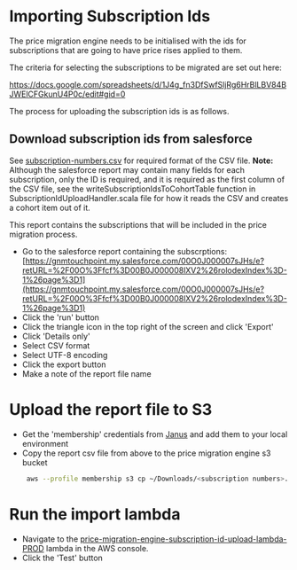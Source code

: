 # Importing Subscription Ids

The price migration engine needs to be initialised with the ids for subscriptions that are going to have price rises 
applied to them.

The criteria for selecting the subscriptions to be migrated are set out here:

https://docs.google.com/spreadsheets/d/1J4g_fn3DfSwfSljRg6HrBlLBV84BJWElCFGkunU4P0c/edit#gid=0

The process for uploading the subscription ids is as follows.

## Download subscription ids from salesforce

See [subscription-numbers.csv](./lambda/src/test/resources/cohort-files/subscription-numbers.csv) for required format of the CSV file.
**Note:** Although the salesforce report may contain many fields for each subscription, only the ID is required, and it is required as the first column of the CSV file, see the writeSubscriptionIdsToCohortTable function in SubscriptionIdUploadHandler.scala file for how it reads the CSV and creates a cohort item out of it.

This report contains the subscriptions that will be included in the price migration process.

- Go to the salesforce report containing the subscrptions:
  [https://gnmtouchpoint.my.salesforce.com/00O0J000007sJHs/e?retURL=%2F00O%3Ffcf%3D00B0J000008lXV2%26rolodexIndex%3D-1%26page%3D1](https://gnmtouchpoint.my.salesforce.com/00O0J000007sJHs/e?retURL=%2F00O%3Ffcf%3D00B0J000008lXV2%26rolodexIndex%3D-1%26page%3D1)
- Click the 'run' button
- Click the triangle icon in the top right of the screen and click 'Export'  
- Click 'Details only'
- Select CSV format
- Select UTF-8 encoding
- Click the export button
- Make a note of the report file name

# Upload the report file to S3

- Get the 'membership' credentials from [Janus](https://janus.gutools.co.uk/) and add them to your local environment
- Copy the report csv file from above to the price migration engine s3 bucket
  ```bash
   aws --profile membership s3 cp ~/Downloads/<subscription numbers>.csv s3://price-migration-engine-prod/subscription-numbers.csv
  ``` 

# Run the import lambda

- Navigate to the [price-migration-engine-subscription-id-upload-lambda-PROD](https://eu-west-1.console.aws.amazon.com/lambda/home?region=eu-west-1#/functions/price-migration-engine-subscription-id-upload-lambda-PROD?tab=configuration)
lambda in the AWS console. 
- Click the 'Test' button

  